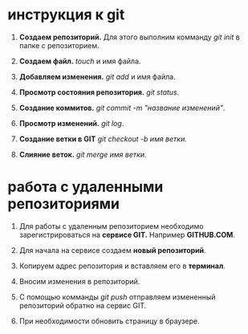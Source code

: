 # инструкция к git

1. **Создаем репозиторий.** Для этого выполним комманду *git init* в папке с репозиторием.

2. **Создаем файл.** *touch* и имя файла.

3. **Добавляем изменения.** *git add* и имя файла.

4. **Просмотр состояния репозитория.** *git status*.

5. **Создание коммитов.** *git commit -m "название изменений"*.

6. **Просмотр изменений.** *git log*.

7. **Создание ветки в GIT** *git checkout -b имя ветки.*

8. **Слияние веток.** *git merge имя ветки.*

# работа с удаленными репозиториями

1. Для работы с удаленным репозиторием необходимо зарегистрироваться на **сервисе GIT.** Например **GITHUB.COM**.

2. Для начала на сервисе создаем **новый репозиторий**.

3. Копируем адрес репозитория и вставляем его в **терминал**.

4. Вносим изменения в репозиторий.

5. С помощью комманды *git push* отправляем измененный репозиторий обратно на сервис GIT.

6. При необходимости обновить страницу в браузере.

